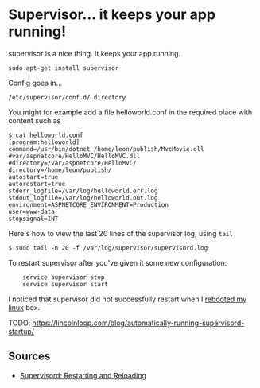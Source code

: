 # Supervisor... it keeps your app running!

supervisor is a nice thing. It keeps your app running.

    sudo apt-get install supervisor    

Config goes in...
    
    /etc/supervisor/conf.d/ directory    

You might for example add a file helloworld.conf in the required place with content such as

    $ cat helloworld.conf
    [program:helloworld]
    command=/usr/bin/dotnet /home/leon/publish/MvcMovie.dll
    #var/aspnetcore/HelloMVC/HelloMVC.dll
    #directory=/var/aspnetcore/HelloMVC/
    directory=/home/leon/publish/
    autostart=true
    autorestart=true
    stderr_logfile=/var/log/helloworld.err.log
    stdout_logfile=/var/log/helloworld.out.log
    environment=ASPNETCORE_ENVIRONMENT=Production
    user=www-data
    stopsignal=INT


Here's how to view the last 20 lines of the supervisor log, using `tail`

    $ sudo tail -n 20 -f /var/log/supervisor/supervisord.log 


To restart supervisor after you've given it some new configuration:

        service supervisor stop
        service supervisor start

I noticed that supervisor did not successfully restart when I [rebooted my linux](reboot.md) box.


TODO: https://lincolnloop.com/blog/automatically-running-supervisord-startup/

        
## Sources

 * [Supervisord: Restarting and Reloading](http://www.onurguzel.com/supervisord-restarting-and-reloading/)
